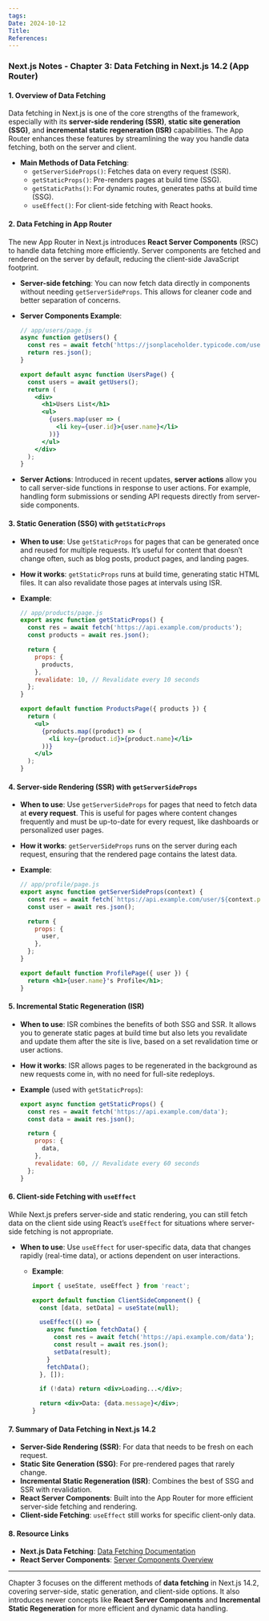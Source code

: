 ```yaml
---
tags: 
Date: 2024-10-12
Title: 
References:
---
```

### **Next.js Notes - Chapter 3: Data Fetching in Next.js 14.2 (App Router)**

#### **1. Overview of Data Fetching**
Data fetching in Next.js is one of the core strengths of the framework, especially with its **server-side rendering (SSR)**, **static site generation (SSG)**, and **incremental static regeneration (ISR)** capabilities. The App Router enhances these features by streamlining the way you handle data fetching, both on the server and client.

- **Main Methods of Data Fetching**:
  - `getServerSideProps()`: Fetches data on every request (SSR).
  - `getStaticProps()`: Pre-renders pages at build time (SSG).
  - `getStaticPaths()`: For dynamic routes, generates paths at build time (SSG).
  - `useEffect()`: For client-side fetching with React hooks.

#### **2. Data Fetching in App Router**
The new App Router in Next.js introduces **React Server Components** (RSC) to handle data fetching more efficiently. Server components are fetched and rendered on the server by default, reducing the client-side JavaScript footprint.

- **Server-side fetching**: You can now fetch data directly in components without needing `getServerSideProps`. This allows for cleaner code and better separation of concerns.
  
- **Server Components Example**:
  ```jsx
  // app/users/page.js
  async function getUsers() {
    const res = await fetch('https://jsonplaceholder.typicode.com/users');
    return res.json();
  }

  export default async function UsersPage() {
    const users = await getUsers();
    return (
      <div>
        <h1>Users List</h1>
        <ul>
          {users.map(user => (
            <li key={user.id}>{user.name}</li>
          ))}
        </ul>
      </div>
    );
  }
  ```

- **Server Actions**: Introduced in recent updates, **server actions** allow you to call server-side functions in response to user actions. For example, handling form submissions or sending API requests directly from server-side components.

#### **3. Static Generation (SSG) with `getStaticProps`**
   - **When to use**: Use `getStaticProps` for pages that can be generated once and reused for multiple requests. It’s useful for content that doesn’t change often, such as blog posts, product pages, and landing pages.
   - **How it works**: `getStaticProps` runs at build time, generating static HTML files. It can also revalidate those pages at intervals using ISR.

   - **Example**:
     ```jsx
     // app/products/page.js
     export async function getStaticProps() {
       const res = await fetch('https://api.example.com/products');
       const products = await res.json();

       return {
         props: {
           products,
         },
         revalidate: 10, // Revalidate every 10 seconds
       };
     }

     export default function ProductsPage({ products }) {
       return (
         <ul>
           {products.map((product) => (
             <li key={product.id}>{product.name}</li>
           ))}
         </ul>
       );
     }
     ```

#### **4. Server-side Rendering (SSR) with `getServerSideProps`**
   - **When to use**: Use `getServerSideProps` for pages that need to fetch data at **every request**. This is useful for pages where content changes frequently and must be up-to-date for every request, like dashboards or personalized user pages.
   
   - **How it works**: `getServerSideProps` runs on the server during each request, ensuring that the rendered page contains the latest data.

   - **Example**:
     ```jsx
     // app/profile/page.js
     export async function getServerSideProps(context) {
       const res = await fetch(`https://api.example.com/user/${context.params.id}`);
       const user = await res.json();

       return {
         props: {
           user,
         },
       };
     }

     export default function ProfilePage({ user }) {
       return <h1>{user.name}'s Profile</h1>;
     }
     ```

#### **5. Incremental Static Regeneration (ISR)**
   - **When to use**: ISR combines the benefits of both SSG and SSR. It allows you to generate static pages at build time but also lets you revalidate and update them after the site is live, based on a set revalidation time or user actions.
   - **How it works**: ISR allows pages to be regenerated in the background as new requests come in, with no need for full-site redeploys.
   
   - **Example** (used with `getStaticProps`):
     ```jsx
     export async function getStaticProps() {
       const res = await fetch('https://api.example.com/data');
       const data = await res.json();

       return {
         props: {
           data,
         },
         revalidate: 60, // Revalidate every 60 seconds
       };
     }
     ```

#### **6. Client-side Fetching with `useEffect`**
While Next.js prefers server-side and static rendering, you can still fetch data on the client side using React’s `useEffect` for situations where server-side fetching is not appropriate.

- **When to use**: Use `useEffect` for user-specific data, data that changes rapidly (real-time data), or actions dependent on user interactions.

   - **Example**:
     ```jsx
     import { useState, useEffect } from 'react';

     export default function ClientSideComponent() {
       const [data, setData] = useState(null);

       useEffect(() => {
         async function fetchData() {
           const res = await fetch('https://api.example.com/data');
           const result = await res.json();
           setData(result);
         }
         fetchData();
       }, []);

       if (!data) return <div>Loading...</div>;

       return <div>Data: {data.message}</div>;
     }
     ```

#### **7. Summary of Data Fetching in Next.js 14.2**
   - **Server-Side Rendering (SSR)**: For data that needs to be fresh on each request.
   - **Static Site Generation (SSG)**: For pre-rendered pages that rarely change.
   - **Incremental Static Regeneration (ISR)**: Combines the best of SSG and SSR with revalidation.
   - **React Server Components**: Built into the App Router for more efficient server-side fetching and rendering.
   - **Client-side Fetching**: `useEffect` still works for specific client-only data.

#### **8. Resource Links**
   - **Next.js Data Fetching**: [Data Fetching Documentation](https://nextjs.org/docs/basic-features/data-fetching)
   - **React Server Components**: [Server Components Overview](https://nextjs.org/docs/getting-started/react-essentials)

---
Chapter 3 focuses on the different methods of **data fetching** in Next.js 14.2, covering server-side, static generation, and client-side options. It also introduces newer concepts like **React Server Components** and **Incremental Static Regeneration** for more efficient and dynamic data handling.
